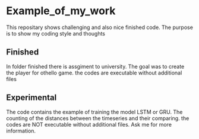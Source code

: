 # Example_of_my_work
This repositary shows challenging and also nice finished code. The purpose is to show my coding style and thoughts

## Finished
In folder finished there is assgiment to university. The goal was to create the player for othello game.
the codes are executable without additional files

## Experimental
The code contains the example of training the model LSTM or GRU. The counting of the distances between the timeseries and their comparing.
the codes are NOT executable without additional files. Ask me for more information.
